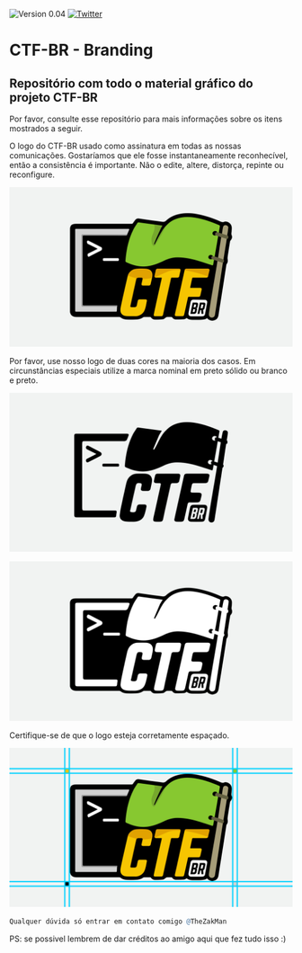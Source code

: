 ![Version 0.04](https://img.shields.io/badge/Version-0.01-green.svg)
[![Twitter](https://img.shields.io/badge/Twitter-%40TheZakMan-blue.svg)](https://www.twitter.com/thezakman)

<!-- 

. . . . . . . . . . . . . . . . . . . . . . . . . . . . . . . . . . . . . . . . . . . . . . . .
.                                                                                             .
.                                                           .-:/++oooo++/::-..                .
.                                      .....             ./osssssssssssssssssso+/-.           .
.                                     /ssssssso++/::-. -+sssssssssssssssssssssssssss+/. -:.   .
.  .//////////////////////////////.  +sssssssssssooo:.+sssssssssssssssssssssssssssssss .sss   .
.  .dddddddddddddddddddddddddddddh. +ssssssssssssoo:.ossssssssssssssssssssssssssss-./+.:ss+   .
.  .dddh/////////////////////////. /ssssssssssssoo/-osssssssssssssssssssssssssssss+/o:://+:   .
.  .dddh. ..                      .ssssssssssssso+-ssssssssssssssssssssssssssssssssss .sso.   .
.  .dddh. :dho:.                  ossssssssssssso:ssssssssssssssssssssssssssssssssss/ :sso    .
.  .dddh.  .:ohdh+-              -ssssssssssssssssssssssssssssssssssssssssssssssssss. oss:    .
.  .dddh.    .:oNNy              +ssssssssssssssssssssssssssssssssssssssssssssssssss .sss.    .
.  .dddh.  +ydhs:..             .ssssssssssssssssssssssssssssssssssssssssssssssssss/ -sso     .
.  .dddh.  o/..     .........   -sssssssssssssssssssssssssoo+++++ooossssssssssso.-+:./ss:     .
.  .dddh.          -yyyyyyyy/   :sssssssssssssssssssso+:....     ......-/+oossss+o+-:+++.     .
.  .dddh.                       ..:+oosssssssssso+/-..                     ..-:/+o: -ss+.     .
.  .dddh.                           ..--:::::-... ..............   ............. .  +ss/      .
.  .dddh.                          -+oosssssoo/. -ossssssssssss+  osssssssssssso.   sss.      .
.  .dddh.                        .+yyyyyyyyyyyy+ +yyyyhhhhhhhhh: -hhhhhhhhyyyyyo   -sss       .
.  .dddh.                        /hhyys///syyyy/ //++hhhhho+++/  ohhhhs+++++++/.   +ss+       .
.  .dddh.                        yhhhh:  .yhhhh.    .hhhhh.     .hhhhh.            sss-       .
.  .dddh.                       :hhhhy   .ssss+     ohhhh+      +hhhho            -sss.       .
.  .dddh.                       shhhh/             .hhhhh.     .hhhhho/////-      +sso        .
.  .dddh.                      -hhhhh.             /hhhhs      /hhhhhhhhhhh+      sss:        .
.  .dddh.                      ohhhh+             .yhhhh:      yhhhhyyyyyyy.     -sss.        .
.  .dddh.                     .hhhhh.   .....     :hhhhy      :hhhhy..----.....  +sso         .
.  .dddh                      +hhhhs   +hhhh/     shhhh/      shhhh/ /mhhmmhhdd  sss/         .
.  .dddh/::::::::::::::::::- .yhhhh:...hhhhh.    -hhhhy.     .hhhhh. d+:::::::h -sss.         .
.  .dddddddddddddddddddddddo :hhhhhyyyhhhhh+     ohhhh+      ohhhh+ -N:::BR::y/ /sss          .
.  .:::::::::::::::::::::::. .yhhhhhhhhhhh+.    .hhhhh.     .hhhhh. sy:::::::N. oss+          .
.                             .:++++++++:.      .+o++/      .++++/  :yyyhyyyy:  +ss.          .
.                                                                                             .
. . . . . . . . . . . . . . . . . . . . . . . . . . . . . . . . . . . . . . . . . . . . . . . .
	  
-->

# CTF-BR - Branding

Repositório com todo o material gráfico do projeto CTF-BR
----------------

Por favor, consulte esse repositório para mais informações sobre os itens mostrados a seguir.

O logo do CTF-BR usado como assinatura em todas as nossas comunicações. Gostaríamos que ele fosse instantaneamente reconhecível, então a consistência é importante. Não o edite, altere, distorça, repinte ou reconfigure.

![](Readme/colorido.png)


Por favor, use nosso logo de duas cores na maioria dos casos. Em circunstâncias especiais utilize a marca nominal em preto sólido ou branco e preto. 

![](Readme/black.png)


![](Readme/pb.png)


Certifique-se de que o logo esteja corretamente espaçado.

![](Readme/grid.png)



``` r
Qualquer dúvida só entrar em contato comigo @TheZakMan
```

PS: se possivel lembrem de dar créditos ao amigo aqui que fez tudo isso :)


